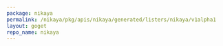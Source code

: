 ```yaml
---
package: nikaya
permalink: /nikaya/pkg/apis/nikaya/generated/listers/nikaya/v1alpha1
layout: goget
repo_name: nikaya
---
```

